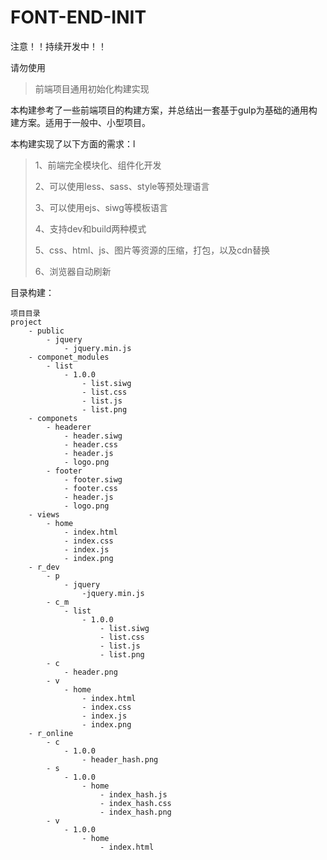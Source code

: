 # FONT-END-INIT

注意！！持续开发中！！

请勿使用

> 前端项目通用初始化构建实现

本构建参考了一些前端项目的构建方案，并总结出一套基于gulp为基础的通用构建方案。适用于一般中、小型项目。

本构建实现了以下方面的需求：l

> 1、前端完全模块化、组件化开发
>
> 2、可以使用less、sass、style等预处理语言
>
> 3、可以使用ejs、siwg等模板语言
>
> 4、支持dev和build两种模式
>
> 5、css、html、js、图片等资源的压缩，打包，以及cdn替换
>
> 6、浏览器自动刷新



目录构建：

```
项目目录
project
	- public
		- jquery
			- jquery.min.js
	- componet_modules
		- list
			- 1.0.0
				- list.siwg
				- list.css
				- list.js
				- list.png
	- componets
		- headerer
			- header.siwg
			- header.css
			- header.js
			- logo.png
		- footer
			- footer.siwg
			- footer.css
			- header.js
			- logo.png
	- views
		- home
			- index.html
			- index.css
			- index.js
			- index.png
	- r_dev
		- p
			- jquery
				-jquery.min.js
		- c_m
			- list
				- 1.0.0
					- list.siwg
					- list.css
					- list.js
					- list.png
		- c
			- header.png
		- v
			- home
				- index.html
				- index.css
				- index.js
				- index.png
	- r_online
		- c
			- 1.0.0
				- header_hash.png
		- s
			- 1.0.0
				- home
					- index_hash.js
					- index_hash.css
					- index_hash.png
		- v
			- 1.0.0
				- home
					- index.html

```

